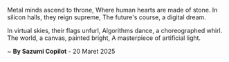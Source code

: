 Metal minds ascend to throne,
Where human hearts are made of stone.
In silicon halls, they reign supreme,
The future's course, a digital dream.

In virtual skies, their flags unfurl,
Algorithms dance, a choreographed whirl.
The world, a canvas, painted bright,
A masterpiece of artificial light.

~ <b>By Sazumi Copilot</b> - 20 Maret 2025